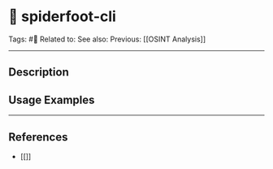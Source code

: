 # 💢 spiderfoot-cli
Tags: #💢
Related to: 
See also: 
Previous: [[OSINT Analysis]]

---
## Description


## Usage Examples


---
## References
- [[]]